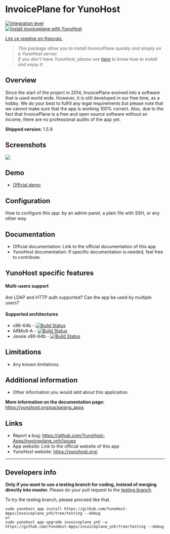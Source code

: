 # InvoicePlane for YunoHost

[![Integration level](https://dash.yunohost.org/integration/invoiceplane_ynh.svg)](https://dash.yunohost.org/appci/app/invoiceplane_ynh)  
[![Install invoiceplane with YunoHost](https://install-app.yunohost.org/install-with-yunohost.png)](https://install-app.yunohost.org/?app=invoiceplane_ynh)

*[Lire ce readme en français.](./README_fr.md)*

> *This package allow you to install InvoicePlane quickly and simply on a YunoHost server.  
If you don't have YunoHost, please see [here](https://yunohost.org/#/install) to know how to install and enjoy it.*

## Overview
Since the start of the project in 2014, InvoicePlane evolved into a software that is used world wide. However, it is
still developed in our free time, as a hobby. We do your best to fulfill any legal requirements but please note that we
cannot make sure that the app is working 100% correct. Also, due to the fact that InvoicePlane is a free and open
source software without an income, there are no professional audits of the app yet.

**Shipped version:** 1.5.9

## Screenshots

![](https://invoiceplane.com/assets/img/preview.jpg)

## Demo

* [Official demo](https://invoiceplane.com/demo)

## Configuration

How to configure this app: by an admin panel, a plain file with SSH, or any other way.

## Documentation

 * Official documentation: Link to the official documentation of this app
 * YunoHost documentation: If specific documentation is needed, feel free to contribute.

## YunoHost specific features

#### Multi-users support

Are LDAP and HTTP auth supported?
Can the app be used by multiple users?

#### Supported architectures

* x86-64b - [![Build Status](https://ci-apps.yunohost.org/ci/logs/REPLACEBYYOURAPP%20%28Community%29.svg)](https://ci-apps.yunohost.org/ci/apps/invoiceplane_ynh/)
* ARMv8-A - [![Build Status](https://ci-apps-arm.yunohost.org/ci/logs/REPLACEBYYOURAPP%20%28Community%29.svg)](https://ci-apps-arm.yunohost.org/ci/apps/invoiceplane_ynh/)
* Jessie x86-64b - [![Build Status](https://ci-stretch.nohost.me/ci/logs/REPLACEBYYOURAPP%20%28Community%29.svg)](https://ci-stretch.nohost.me/ci/apps/invoiceplane_ynh/)

## Limitations

* Any known limitations.

## Additional information

* Other information you would add about this application

**More information on the documentation page:**  
https://yunohost.org/packaging_apps

## Links

 * Report a bug: https://github.com/YunoHost-Apps/invoiceplane_ynh/issues
 * App website: Link to the official website of this app
 * YunoHost website: https://yunohost.org/

---

Developers info
----------------

**Only if you want to use a testing branch for coding, instead of merging directly into master.**
Please do your pull request to the [testing branch](https://github.com/YunoHost-Apps/invoiceplane_ynh/tree/testing).

To try the testing branch, please proceed like that.
```
sudo yunohost app install https://github.com/YunoHost-Apps/invoiceplane_ynh/tree/testing --debug
or
sudo yunohost app upgrade invoiceplane_ynh -u https://github.com/YunoHost-Apps/invoiceplane_ynh/tree/testing --debug
```
